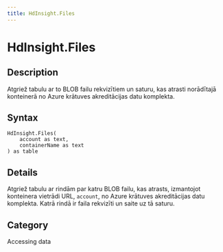 ```yaml
---
title: HdInsight.Files
---
```


# HdInsight.Files


## Description

Atgriež tabulu ar to BLOB failu rekvizītiem un saturu, kas atrasti norādītajā konteinerā no Azure krātuves akreditācijas datu komplekta.


## Syntax

```powerquery
HdInsight.Files(
    account as text,
    containerName as text
) as table
```


## Details

Atgriež tabulu ar rindām par katru BLOB failu, kas atrasts, izmantojot konteinera vietrādi URL, <code>account</code>, no Azure krātuves akreditācijas datu komplekta. Katrā rindā ir faila rekvizīti un saite uz tā saturu.



## Category
Accessing data
